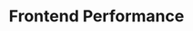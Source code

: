 ---
jsonUrl: "/jsons/best-practices/frontend-performance.json"
pdfUrl: "/pdfs/best-practices/frontend-performance.pdf"
order: 1
featuredTitle: "Frontend Performance"
featuredDescription: "Detailed list of best practices to improve your frontend performance"
title: "Frontend Performance"
description: "Detailed list of best practices to improve your frontend performance"
dimensions:
  width: 968
  height: 2734.48
schema:
  headline: "Frontend Performance Best Practices"
  description: "Detailed list of best practices to improve the frontend performance of your website. Each best practice carries further details and how to implement that best practice."
  imageUrl: "https://roadmap.sh/best-practices/frontend-performance.png"
  datePublished: "2023-01-23"
  dateModified: "2023-01-23"
seo:
  title: "Frontend Performance Best Practices"
  description: "Detailed list of best practices to improve the frontend performance of your website. Each best practice carries further details and how to implement that best practice."
  keywords:
    - "frontend performance"
    - "frontend performance best practices"
    - "frontend performance checklist"
    - "frontend checklist"
    - "make performant frontends"
---